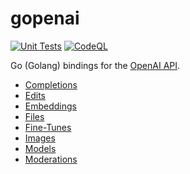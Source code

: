 # gopenai

[![Unit Tests](https://github.com/TannerKvarfordt/gopenai/actions/workflows/unit-tests.yml/badge.svg?branch=main)](https://github.com/TannerKvarfordt/gopenai/actions/workflows/unit-tests.yml)
[![CodeQL](https://github.com/TannerKvarfordt/gopenai/actions/workflows/codeql.yml/badge.svg?branch=main)](https://github.com/TannerKvarfordt/gopenai/actions/workflows/codeql.yml)

Go (Golang) bindings for the [OpenAI API](https://beta.openai.com/docs/api-reference/introduction).

* [Completions](./completions/README.md)
* [Edits](./edits/README.md)
* [Embeddings](./embeddings/README.md)
* [Files](./files/README.md)
* [Fine-Tunes](./finetunes/README.md)
* [Images](./images/README.md)
* [Models](./models/README.md)
* [Moderations](./moderations/README.md)

